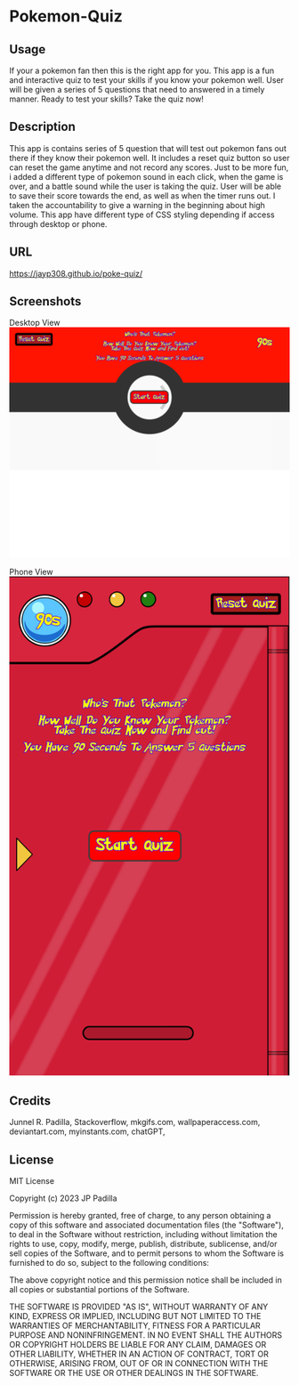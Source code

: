 # Pokemon-Quiz

## Usage
If your a pokemon fan then this is the right app for you. This app is a fun and interactive quiz to test your skills if you know your pokemon well. User will be given a series of 5 questions that need to answered in a timely manner. Ready to test your skills? Take the quiz now!

## Description
This app is contains series of 5 question that will test out pokemon fans out there if they know their pokemon well. It includes a reset quiz button so user can reset the game anytime and not record any scores. Just to be more fun, i added a different type of pokemon sound in each click, when the game is over, and a battle sound while the user is taking the quiz. User will be able to save their score towards the end, as well as when the timer runs out. I taken the accountability to give a warning in the beginning about high volume. This app have different type of CSS styling depending if access through desktop or phone. 

## URL
https://jayp308.github.io/poke-quiz/

## Screenshots

Desktop View
<img src="./assets/images/poke-desktopview.png" />

Phone View
<img src="./assets/images/poke-phoneview.png" />

## Credits

Junnel R. Padilla, Stackoverflow, mkgifs.com, wallpaperaccess.com, deviantart.com, myinstants.com, chatGPT,

## License

MIT License

Copyright (c) 2023 JP Padilla

Permission is hereby granted, free of charge, to any person obtaining a copy
of this software and associated documentation files (the "Software"), to deal
in the Software without restriction, including without limitation the rights
to use, copy, modify, merge, publish, distribute, sublicense, and/or sell
copies of the Software, and to permit persons to whom the Software is
furnished to do so, subject to the following conditions:

The above copyright notice and this permission notice shall be included in all
copies or substantial portions of the Software.

THE SOFTWARE IS PROVIDED "AS IS", WITHOUT WARRANTY OF ANY KIND, EXPRESS OR
IMPLIED, INCLUDING BUT NOT LIMITED TO THE WARRANTIES OF MERCHANTABILITY,
FITNESS FOR A PARTICULAR PURPOSE AND NONINFRINGEMENT. IN NO EVENT SHALL THE
AUTHORS OR COPYRIGHT HOLDERS BE LIABLE FOR ANY CLAIM, DAMAGES OR OTHER
LIABILITY, WHETHER IN AN ACTION OF CONTRACT, TORT OR OTHERWISE, ARISING FROM,
OUT OF OR IN CONNECTION WITH THE SOFTWARE OR THE USE OR OTHER DEALINGS IN THE
SOFTWARE.

